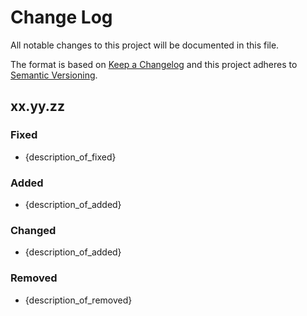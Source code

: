 # Change Log
All notable changes to this project will be documented in this file.

The format is based on [Keep a Changelog](http://keepachangelog.com/)
and this project adheres to [Semantic Versioning](http://semver.org/).

## xx.yy.zz
### Fixed
- {description_of_fixed} 

### Added
- {description_of_added}

### Changed
- {description_of_added}

### Removed
- {description_of_removed}